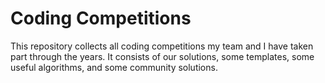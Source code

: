 # Coding Competitions

This repository collects all coding competitions my team and I have taken part through the years. It consists of our solutions, some templates, some useful algorithms, and some community solutions.
